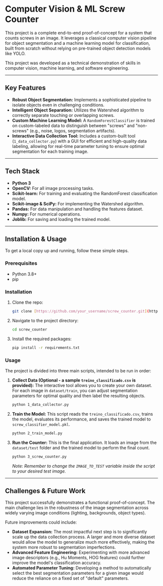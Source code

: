 # Computer Vision & ML Screw Counter

This project is a complete end-to-end proof-of-concept for a system that counts screws in an image. It leverages a classical computer vision pipeline for object segmentation and a machine learning model for classification, built from scratch without relying on pre-trained object detection models like YOLO.

This project was developed as a technical demonstration of skills in computer vision, machine learning, and software engineering.

---

## Key Features

* **Robust Object Segmentation:** Implements a sophisticated pipeline to isolate objects even in challenging conditions.
* **Intelligent Object Separation:** Utilizes the Watershed algorithm to correctly separate touching or overlapping screws.
* **Custom Machine Learning Model:** A `RandomForestClassifier` is trained on custom-labeled data to distinguish between "screws" and "non-screws" (e.g., noise, logos, segmentation artifacts).
* **Interactive Data Collection Tool:** Includes a custom-built tool (`1_data_collector.py`) with a GUI for efficient and high-quality data labeling, allowing for real-time parameter tuning to ensure optimal segmentation for each training image.

---

## Tech Stack

* **Python 3**
* **OpenCV:** For all image processing tasks.
* **Scikit-learn:** For training and evaluating the RandomForest classification model.
* **Scikit-image & SciPy:** For implementing the Watershed algorithm.
* **Pandas:** For data manipulation and handling the features dataset.
* **Numpy:** For numerical operations.
* **Joblib:** For saving and loading the trained model.

---

## Installation & Usage

To get a local copy up and running, follow these simple steps.

### Prerequisites

* Python 3.8+
* pip

### Installation

1.  Clone the repo:
    ```sh
    git clone [https://github.com/your_username/screw_counter.git](https://github.com/your_username/screw_counter.git)
    ```
2.  Navigate to the project directory:
    ```sh
    cd screw_counter
    ```
3.  Install the required packages:
    ```sh
    pip install -r requirements.txt
    ```

### Usage

The project is divided into three main scripts, intended to be run in order:

1.  **Collect Data (Optional - a sample `treino_classificado.csv` is provided):**
    The interactive tool allows you to create your own dataset. For each image in `dataset/train`, you can adjust segmentation parameters for optimal quality and then label the resulting objects.
    ```sh
    python 1_data_collector.py
    ```

2.  **Train the Model:**
    This script reads the `treino_classificado.csv`, trains the model, evaluates its performance, and saves the trained model to `screw_classifier_model.pkl`.
    ```sh
    python 2_train_model.py
    ```

3.  **Run the Counter:**
    This is the final application. It loads an image from the `dataset/test` folder and the trained model to perform the final count.
    ```sh
    python 3_screw_counter.py
    ```
    *Note: Remember to change the `IMAGE_TO_TEST` variable inside the script to your desired test image.*

---

## Challenges & Future Work

This project successfully demonstrates a functional proof-of-concept. The main challenge lies in the robustness of the image segmentation across widely varying image conditions (lighting, backgrounds, object types).

Future improvements could include:

* **Dataset Expansion:** The most impactful next step is to significantly scale up the data collection process. A larger and more diverse dataset would allow the model to generalize much more effectively, making the system more robust to segmentation imperfections.
* **Advanced Feature Engineering:** Experimenting with more advanced image descriptors (e.g., Hu Moments, HOG features) could further improve the model's classification accuracy.
* **Automated Parameter Tuning:** Developing a method to automatically select the best segmentation parameters for a given image would reduce the reliance on a fixed set of "default" parameters.